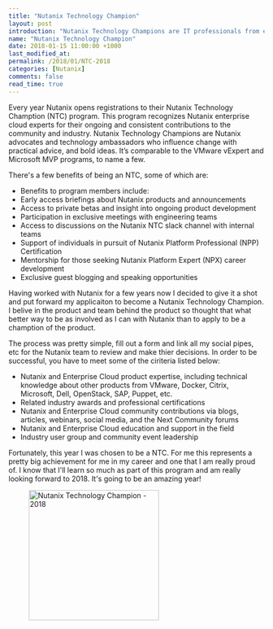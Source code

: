 ```yaml
---
title: "Nutanix Technology Champion"
layout: post
introduction: "Nutanix Technology Champions are IT professionals from every cloud, application and technology group. this year I am proud to have been selected as a Nutanix Technology Champion."
name: "Nutanix Technology Champion"
date: 2018-01-15 11:00:00 +1000
last_modified_at:
permalink: /2018/01/NTC-2018
categories: [Nutanix]
comments: false
read_time: true
---
```


Every year Nutanix opens registrations to their Nutanix Technology Chamption (NTC) program. This program recognizes Nutanix enterprise cloud experts for their ongoing and consistent contributions to the community and industry. Nutanix Technology Champions are Nutanix advocates and technology ambassadors who influence change with practical advice, and bold ideas. It’s comparable to the VMware vExpert and Microsoft MVP programs, to name a few.

There's a few benefits of being an NTC, some of which are:
* Benefits to program members include:
* Early access briefings about Nutanix products and announcements
* Access to private betas and insight into ongoing product development
* Participation in exclusive meetings with engineering teams
* Access to discussions on the Nutanix NTC slack channel with internal teams
* Support of individuals in pursuit of Nutanix Platform Professional (NPP) Certification
* Mentorship for those seeking Nutanix Platform Expert (NPX) career development
* Exclusive guest blogging and speaking opportunities

Having worked with Nutanix for a few years now I decided to give it a shot and put forward my applicaiton to become a Nutanix Technology Champion. I belive in the product and team behind the product so thought that what better way to be as involved as I can with Nutanix than to apply to be a chamption of the product.

The process was pretty simple, fill out a form and link all my social pipes, etc for the Nutanix team to review and make thier decisions.
In order to be successful, you have to meet some of the ciriteria listed below:
* Nutanix and Enterprise Cloud product expertise, including technical knowledge about other products from VMware, Docker, Citrix, Microsoft, Dell, OpenStack, SAP, Puppet, etc.
* Related industry awards and professional certifications
* Nutanix and Enterprise Cloud community contributions via blogs, articles, webinars, social media, and the Next Community forums
* Nutanix and Enterprise Cloud education and support in the field
* Industry user group and community event leadership 

Fortunately, this year I was chosen to be a NTC. For me this represents a pretty big achievement for me in my career and one that I am really proud of. I know that I'll learn so much as part of this program and am really looking forward to 2018. It's going to be an amazing year!



<figure>
  <img src="/images/NTC2018-lq.jpg" data-src="/images/NTC2018.jpg" alt="Nutanix Technology Champion - 2018" class="lazyload blur-up" width="256" height="256">
</figure>